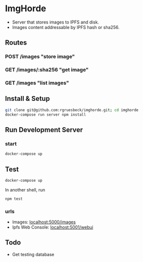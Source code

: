 # ImgHorde
- Server that stores images to IPFS and disk.
- Images content addressable by IPFS hash or sha256.

## Routes
### POST /images "store image"
### GET /images/:sha256 "get image"
### GET /images "list images"

## Install & Setup
```sh
git clone git@github.com:rgruesbeck/imghorde.git; cd imghorde
docker-compose run server npm install
```

## Run Development Server
### start
```sh
docker-compose up
```

## Test
```sh
docker-compose up
```
In another shell, run
```sh
npm test
```

### urls
- Images: [localhost:5000/images](http://localhost:5000/images)
- Ipfs Web Console: [localhost:5001/webui](http://localhost:5001/webui)

## Todo
- Get testing database
